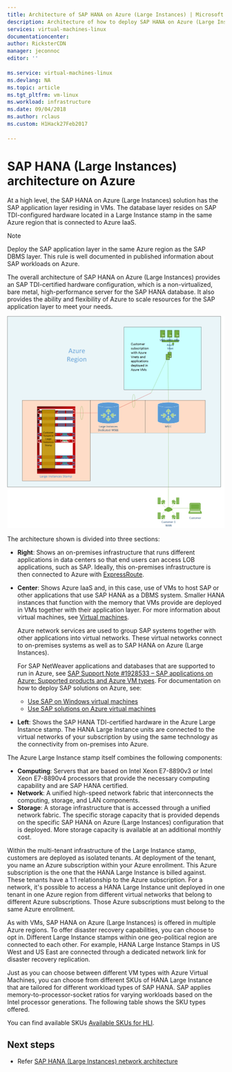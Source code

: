 ```yaml
---
title: Architecture of SAP HANA on Azure (Large Instances) | Microsoft Docs
description: Architecture of how to deploy SAP HANA on Azure (Large Instances).
services: virtual-machines-linux
documentationcenter: 
author: RicksterCDN
manager: jeconnoc
editor: ''

ms.service: virtual-machines-linux
ms.devlang: NA
ms.topic: article
ms.tgt_pltfrm: vm-linux
ms.workload: infrastructure
ms.date: 09/04/2018
ms.author: rclaus
ms.custom: H1Hack27Feb2017

---
```

# SAP HANA (Large Instances) architecture on Azure

At a high level, the SAP HANA on Azure (Large Instances) solution has the SAP application layer residing in VMs. The database layer resides on SAP TDI-configured hardware located in a Large Instance stamp in the same Azure region that is connected to Azure IaaS.

> [!NOTE]
> Deploy the SAP application layer in the same Azure region as the SAP DBMS layer. This rule is well documented in published information about SAP workloads on Azure. 

The overall architecture of SAP HANA on Azure (Large Instances) provides an SAP TDI-certified hardware configuration, which is a non-virtualized, bare metal, high-performance server for the SAP HANA database. It also provides the ability and flexibility of Azure to scale resources for the SAP application layer to meet your needs.

![Architectural overview of SAP HANA on Azure (Large Instances)](./media/hana-overview-architecture/image1-architecture.png)

The architecture shown is divided into three sections:

- **Right**: Shows an on-premises infrastructure that runs different applications in data centers so that end users can access LOB applications, such as SAP. Ideally, this on-premises infrastructure is then connected to Azure with [ExpressRoute](https://azure.microsoft.com/services/expressroute/).

- **Center**: Shows Azure IaaS and, in this case, use of VMs to host SAP or other applications that use SAP HANA as a DBMS system. Smaller HANA instances that function with the memory that VMs provide are deployed in VMs together with their application layer. For more information about virtual machines, see [Virtual machines](https://azure.microsoft.com/services/virtual-machines/).

   Azure network services are used to group SAP systems together with other applications into virtual networks. These virtual networks connect to on-premises systems as well as to SAP HANA on Azure (Large Instances).

   For SAP NetWeaver applications and databases that are supported to run in Azure, see [SAP Support Note #1928533 – SAP applications on Azure: Supported products and Azure VM types](https://launchpad.support.sap.com/#/notes/1928533). For documentation on how to deploy SAP solutions on Azure, see:

  -  [Use SAP on Windows virtual machines](../../virtual-machines-windows-sap-get-started.md?toc=%2fazure%2fvirtual-machines%2flinux%2ftoc.json)
  -  [Use SAP solutions on Azure virtual machines](get-started.md?toc=%2fazure%2fvirtual-machines%2flinux%2ftoc.json)

- **Left**: Shows the SAP HANA TDI-certified hardware in the Azure Large Instance stamp. The HANA Large Instance units are connected to the virtual networks of your subscription by using the same technology as the connectivity from on-premises into Azure.

The Azure Large Instance stamp itself combines the following components:

- **Computing**: Servers that are based on Intel Xeon E7-8890v3 or Intel Xeon E7-8890v4 processors that provide the necessary computing capability and are SAP HANA certified.
- **Network**: A unified high-speed network fabric that interconnects the computing, storage, and LAN components.
- **Storage**: A storage infrastructure that is accessed through a unified network fabric. The specific storage capacity that is provided depends on the specific SAP HANA on Azure (Large Instances) configuration that is deployed. More storage capacity is available at an additional monthly cost.

Within the multi-tenant infrastructure of the Large Instance stamp, customers are deployed as isolated tenants. At deployment of the tenant, you name an Azure subscription within your Azure enrollment. This Azure subscription is the one that the HANA Large Instance is billed against. These tenants have a 1:1 relationship to the Azure subscription. For a network, it's possible to access a HANA Large Instance unit deployed in one tenant in one Azure region from different virtual networks that belong to different Azure subscriptions. Those Azure subscriptions must belong to the same Azure enrollment. 

As with VMs, SAP HANA on Azure (Large Instances) is offered in multiple Azure regions. To offer disaster recovery capabilities, you can choose to opt in. Different Large Instance stamps within one geo-political region are connected to each other. For example, HANA Large Instance Stamps in US West and US East are connected through a dedicated network link for disaster recovery replication. 

Just as you can choose between different VM types with Azure Virtual Machines, you can choose from different SKUs of HANA Large Instance that are tailored for different workload types of SAP HANA. SAP applies memory-to-processor-socket ratios for varying workloads based on the Intel processor generations. The following table shows the SKU types offered.

You can find available SKUs [Available SKUs for HLI](hana-available-skus.md).

## Next steps
- Refer [SAP HANA (Large Instances) network architecture](hana-network-architecture.md)
